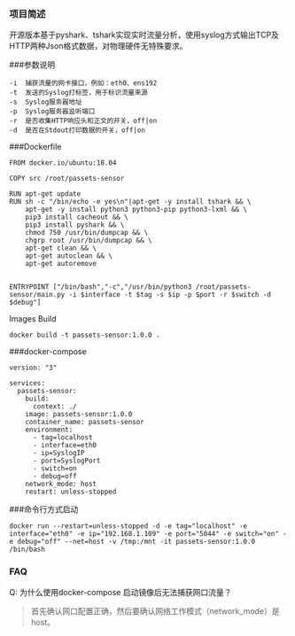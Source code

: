 ### 项目简述

开源版本基于pyshark、tshark实现实时流量分析，使用syslog方式输出TCP及HTTP两种Json格式数据，对物理硬件无特殊要求。

###参数说明

```
-i  捕获流量的网卡接口，例如：eth0、ens192
-t  发送的Syslog打标签，用于标识流量来源
-s  Syslog服务器地址
-p  Syslog服务器监听端口
-r  是否收集HTTP响应头和正文的开关，off|on
-d  是否在Stdout打印数据的开关，off|on
```

###Dockerfile

```
FROM docker.io/ubuntu:18.04

COPY src /root/passets-sensor

RUN apt-get update 
RUN sh -c "/bin/echo -e yes\n"|apt-get -y install tshark && \
	apt-get -y install python3 python3-pip python3-lxml && \
	pip3 install cacheout && \
	pip3 install pyshark && \
	chmod 750 /usr/bin/dumpcap && \
	chgrp root /usr/bin/dumpcap && \
	apt-get clean && \
	apt-get autoclean && \
	apt-get autoremove


ENTRYPOINT ["/bin/bash","-c","/usr/bin/python3 /root/passets-sensor/main.py -i $interface -t $tag -s $ip -p $port -r $switch -d $debug"]
```

Images Build

```
docker build -t passets-sensor:1.0.0 .
```

###docker-compose

```
version: "3"

services:
  passets-sensor:
    build:
      context: ./
    image: passets-sensor:1.0.0
    container_name: passets-sensor
    environment:
      - tag=localhost
      - interface=eth0
      - ip=SyslogIP
      - port=SyslogPort
      - switch=on
      - debug=off
    network_mode: host
    restart: unless-stopped
```

###命令行方式启动

```
docker run --restart=unless-stopped -d -e tag="localhost" -e interface="eth0" -e ip="192.168.1.109" -e port="5044" -e switch="on" -e debug="off" --net=host -v /tmp:/mnt -it passets-sensor:1.0.0 /bin/bash
```

### FAQ

Q: 为什么使用docker-compose 启动镜像后无法捕获网口流量？

> 首先确认网口配置正确，然后要确认网络工作模式（network_mode）是host。
